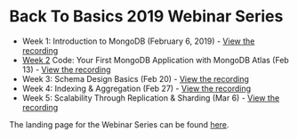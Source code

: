 # Back To Basics 2019 Webinar Series

+ Week 1: Introduction to MongoDB (February 6, 2019) - [View the recording](https://www.mongodb.com/presentations/back-to-basics-introduction-to-mongodb-2019-am)
+ [Week 2](https://github.com/mongodb-developer/back-to-basics-2019/tree/master/Week2) Code: Your First MongoDB Application with MongoDB Atlas (Feb 13) - [View the recording](https://www.mongodb.com/presentations/back-to-basics-your-first-application-with-mongodb-atlas)
+ Week 3: Schema Design Basics (Feb 20) - [View the recording](https://www.mongodb.com/presentations/back-to-basics-schema-design-basics)
+ Week 4: Indexing & Aggregation (Feb 27) - [View the recording](https://www.mongodb.com/presentations/back-to-basics-indexing-aggregation)
+ Week 5: Scalability Through Replication & Sharding (Mar 6) - [View the recording](https://www.mongodb.com/presentations/back-to-basics-scalability-through-replication-and-sharding)

The landing page for the Webinar Series can be found [here](https://www.mongodb.com/webinar/back-to-basics).

